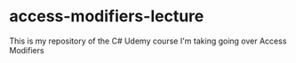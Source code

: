 ﻿# access-modifiers-lecture



This is my repository of the C# Udemy course I'm taking going over Access Modifiers
